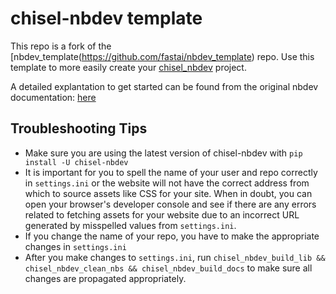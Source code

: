 # chisel-nbdev template

This repo is a fork of the [nbdev_template(https://github.com/fastai/nbdev_template) repo.
Use this template to more easily create your [chisel_nbdev](https://github.com/ucsc-vama/chisel_nbdev) project.

A detailed explantation to get started can be found from the original nbdev documentation: [here](https://nbdev.fast.ai/tutorial.html#Set-up-Repo)
## Troubleshooting Tips

-  Make sure you are using the latest version of chisel-nbdev with `pip install -U chisel-nbdev`
-  It is important for you to spell the name of your user and repo correctly in `settings.ini` or the website will not have the correct address from which to source assets like CSS for your site.  When in doubt, you can open your browser's developer console and see if there are any errors related to fetching assets for your website due to an incorrect URL generated by misspelled values from `settings.ini`.
-  If you change the name of your repo, you have to make the appropriate changes in `settings.ini`
-  After you make changes to `settings.ini`, run `chisel_nbdev_build_lib && chisel_nbdev_clean_nbs && chisel_nbdev_build_docs` to make sure all changes are propagated appropriately.

